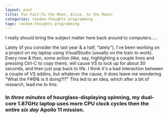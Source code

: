 ```yaml
---
layout: post
title: Fun Fact:To the Moon, Alice, to the Moon!
categories: random-thoughts programming
tags: random-thoughts programming
---
```



I really should bring the subject matter here back around to computers.....

Lately (if you consider the last year & a half, "lately"), I've been working on a project on my laptop using VisualStudio (usually on the train to work).  Every now & then, some action (like, say, highlighting a couple lines and pressing Ctrl-C to copy them), will cause VS to lock up for about 30 seconds, and then just pop back to life. I think it's a bad interaction between a couple of VS addins, but whatever the cause, it does leave me wondering "What the F#@&amp; is it doing?!?"   This led to an idea, which after a bit of research, lead me to this:

### In *three minutes* of hourglass-displaying spinning, my dual-core 1.87GHz laptop uses more CPU clock cycles then the entire *six day* Apollo 11 mission.
